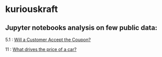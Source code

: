 # kuriouskraft

## Jupyter notebooks analysis on few public data:
5.1 : [Will a Customer Accept the Coupon?](5.1_Customer_Coupon)

11 : [What drives the price of a car?](11_Car_Price_Analysis)
